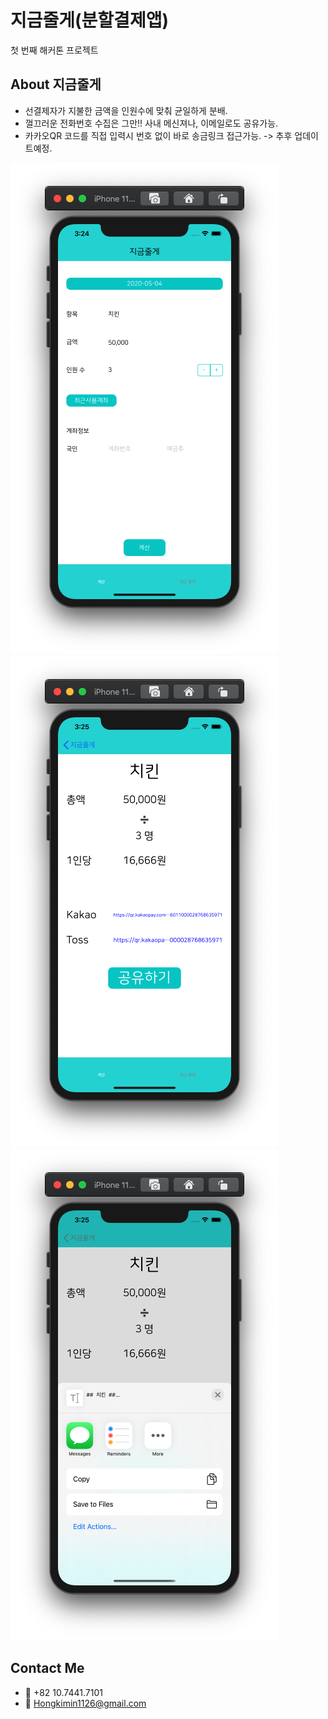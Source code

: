 # 지금줄게(분할결제앱)
첫 번째 해커톤 프로젝트


## About 지금줄게
- 선결제자가 지불한 금액을 인원수에 맞춰 균일하게 분배.
- 껄끄러운 전화번호 수집은 그만!! 사내 메신져나, 이메일로도 공유가능.
- 카카오QR 코드를 직접 입력시 번호 없이 바로 송금링크 접근가능. -> 추후 업데이트예정.

![ex_screenshot](https://github.com/hongkimin1126/ImageUpload/blob/master/지금줄게사진/1.png?raw=true)
![ex_screenshot](https://github.com/hongkimin1126/ImageUpload/blob/master/지금줄게사진/2.png?raw=true)
![ex_screenshot](https://github.com/hongkimin1126/ImageUpload/blob/master/지금줄게사진/3.png?raw=true)

## Contact Me
- 📱 +82 10.7441.7101
- 📧 Hongkimin1126@gmail.com
